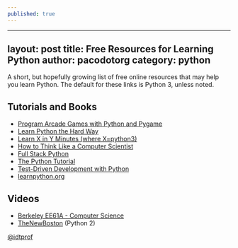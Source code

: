 ```yaml
---
published: true
---
```

---
layout: post
title: Free Resources for Learning Python
author: pacodotorg
category: python
---

A short, but hopefully growing list of free online resources that may help you learn Python. The default for these links is Python 3, unless noted.

## Tutorials and Books

* [Program Arcade Games with Python and Pygame](http://programarcadegames.com/)
* [Learn Python the Hard Way](http://learnpythonthehardway.org/book/)
* [Learn X in Y Minutes (where X=python3)](http://learnxinyminutes.com/docs/python3/)
* [How to Think Like a Computer Scientist](http://www.openbookproject.net/thinkcs/python/english3e/)
* [Full Stack Python](http://www.fullstackpython.com/)
* [The Python Tutorial](https://docs.python.org/3/tutorial/)
* [Test-Driven Development with Python](http://chimera.labs.oreilly.com/books/1234000000754/index.html)
* [learnpython.org](http://learnpython.org/)

## Videos

* [Berkeley EE61A - Computer Science](https://www.youtube.com/playlist?list=PLED148F2EC524D5E9)
* [TheNewBoston](https://www.thenewboston.com/videos.php?cat=36) (Python 2)

[@idtprof](https://twitter.com/idtprof)
